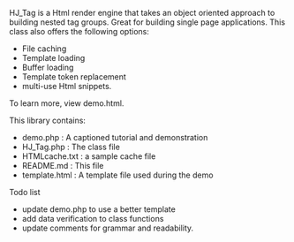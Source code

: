 HJ_Tag is a Html render engine that takes an object oriented approach to 
building nested tag groups.  Great for building single page applications.
This class also offers the following options:

 - File caching
 - Template loading
 - Buffer loading
 - Template token replacement
 - multi-use Html snippets.

To learn more, view demo.html.

This library contains:
 
 - demo.php         : A captioned tutorial and demonstration
 - HJ_Tag.php       : The class file
 - HTMLcache.txt    : a sample cache file
 - README.md        : This file
 - template.html    : A template file used during the demo

Todo list

 - update demo.php to use a better template
 - add data verification to class functions
 - update comments for grammar and readability.